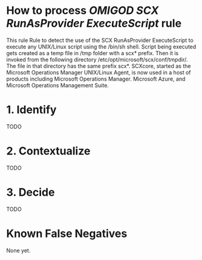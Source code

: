 # How to process *OMIGOD SCX RunAsProvider ExecuteScript* rule
This rule Rule to detect the use of the SCX RunAsProvider ExecuteScript to execute any UNIX/Linux script using the /bin/sh shell. Script being executed gets created as a temp file in /tmp folder with a scx* prefix. Then it is invoked from the following directory /etc/opt/microsoft/scx/conf/tmpdir/. The file in that directory has the same prefix scx*. SCXcore, started as the Microsoft Operations Manager UNIX/Linux Agent, is now used in a host of products including Microsoft Operations Manager. Microsoft Azure, and Microsoft Operations Management Suite.

# 1. Identify
TODO

# 2. Contextualize
TODO

# 3. Decide
TODO

# Known False Negatives
None yet.
